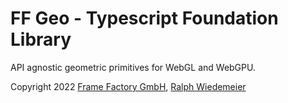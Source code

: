 # FF Geo - Typescript Foundation Library

API agnostic geometric primitives for WebGL and WebGPU.

Copyright 2022 [Frame Factory GmbH](https://framefactory.ch), [Ralph Wiedemeier](https://about.me/ralphw)  
